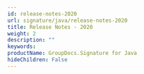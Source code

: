 ```yaml
---
id: release-notes-2020
url: signature/java/release-notes-2020
title: Release Notes - 2020
weight: 2
description: ""
keywords: 
productName: GroupDocs.Signature for Java
hideChildren: False
---
```

